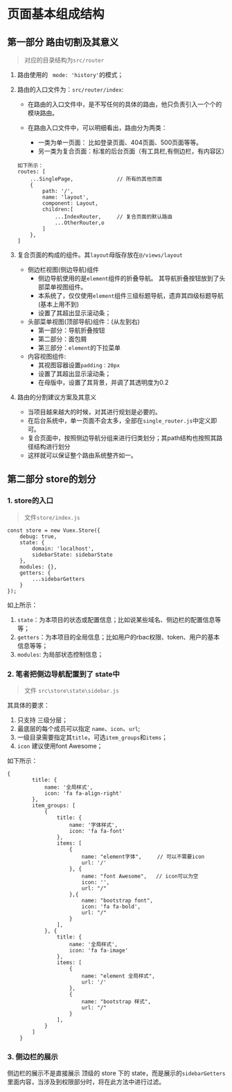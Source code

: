 # 页面基本组成结构
## 第一部分 路由切割及其意义
> 对应的目录结构为`src/router`

1. 路由使用的 ` mode: 'history'`的模式；

2. 路由的入口文件为：`src/router/index`:

    * 在路由的入口文件中，是不写任何的具体的路由，他只负责引入一个个的模块路由。

    * 在路由入口文件中，可以明细看出，路由分为两类：
        * 一类为单一页面： 比如登录页面、404页面、500页面等等。
        * 另一类为复合页面：标准的后台页面（有工具栏,有侧边栏，有内容区）

    ```
    如下所示：
    routes: [
        ...SinglePage,              // 所有的其他页面
        {
            path: '/',
            name: 'layout',
            component: Layout,
            children:[
                ...IndexRouter,     // 复合页面的默认路由
                ...OtherRouter,o
            ]
        },
    ]
    ```

3. 复合页面的构成的组件。其`layout`母版存放在`@/views/layout`

    * 侧边栏视图(侧边导航)组件
      * 侧边导航使用的是`element`组件的折叠导航。 其导航折叠按钮放到了头部菜单视图组件。
      * 本系统了，仅仅使用`element`组件三级标题导航，遗弃其四级标题导航(基本上用不到)
      * 设置了其超出显示滚动条；
    * 头部菜单视图(顶部导航)组件：(从左到右)
      * 第一部分：导航折叠按钮
      * 第二部分：面包屑
      * 第三部分：`element`的下拉菜单
    * 内容视图组件:
      * 其视图容器设置`padding：20px`
      * 设置了其超出显示滚动条；
      * 在母版中，设置了其背景，并调了其透明度为0.2

4. 路由的分割建议方案及其意义
    * 当项目越来越大的时候，对其进行规划是必要的。
    * 在后台系统中，单一页面不会太多，全部在`single_router.js`中定义即可。
    * 复合页面中，按照侧边导航分组来进行归类划分；其path结构也按照其路径结构进行划分
    * 这样就可以保证整个路由系统整齐如一。

## 第二部分 store的划分

### 1.  store的入口
> 文件`store/index.js`

```
const store = new Vuex.Store({
    debug: true,
    state: {
        domain: 'localhost',
        sidebarState: sidebarState
    },
    modules: {},
    getters: {
        ...sidebarGetters
    }
});
```
如上所示：

1. `state`：为本项目的状态或配置信息；比如说某些域名、侧边栏的配置信息等等；
2. `getters`：为本项目的全局信息；比如用户的rbac权限、token、用户的基本信息等等；
3. `modules`: 为局部状态控制信息；

### 2. 笔者把侧边导航配置到了 state中
> 文件 `src\store\state\sidebar.js`

其具体的要求：

1. 只支持 三级分层；
2. 最底层的每个成员可以指定 `name`、`icon`、`url`;
3. 一级目录需要指定其`title`，可选`item_groups`和`items`；
4. `icon` 建议使用font Awesome；

如下所示：

```
{
        title: {
            name: '全局样式',
            icon: 'fa fa-align-right'
        },
        item_groups: [
            {
                title: {
                    name: '字体样式',
                    icon: 'fa fa-font'
                },
                items: [
                    {
                        name: "element字体",     // 可以不需要icon
                        url: '/'
                    }, {
                        name: "font Awesome",   // icon可以为空
                        icon: '',
                        url: "/"
                    },{
                        name: "bootstrap font",
                        icon: 'fa fa-bold',
                        url: "/"
                    }
                ],
            }, {
                title: {
                    name: '全局样式',
                    icon: 'fa fa-image'
                },
                items: [
                    {
                        name: "element 全局样式",
                        url: '/'
                    },
                    {
                        name: "bootstrap 样式",
                        url: "/"
                    }
                ],
            }
        ]
    }
```

### 3. 侧边栏的展示
侧边栏的展示不是直接展示 顶级的 store 下的 state，而是展示的`sidebarGetters`里面内容，当涉及到权限部分时，将在此方法中进行过滤。
